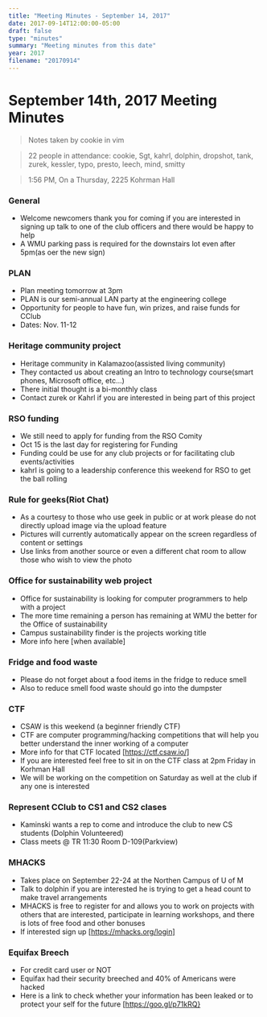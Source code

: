 ```yaml
---
title: "Meeting Minutes - September 14, 2017"
date: 2017-09-14T12:00:00-05:00
draft: false
type: "minutes"
summary: "Meeting minutes from this date"
year: 2017
filename: "20170914"
---
```


# September 14th, 2017 Meeting Minutes
> Notes taken by cookie in vim

> 22 people in attendance: cookie, Sgt, kahrl, dolphin, dropshot, tank, zurek, kessler, typo, presto, leech, mind, smitty

> 1:56 PM, On a Thursday, 2225 Kohrman Hall

### General 

- Welcome newcomers thank you for coming if you are interested in signing up talk to one of the club officers and there would be happy to help
- A WMU parking pass is required for the downstairs lot even after 5pm(as oer the new sign)

### PLAN

- Plan meeting tomorrow at 3pm
- PLAN is our semi-annual LAN party at the engineering college
- Opportunity for people to have fun, win prizes, and raise funds for CClub
- Dates: Nov. 11-12

### Heritage community project

- Heritage community in Kalamazoo(assisted living community)
- They contacted us about creating an Intro to technology course(smart phones, Microsoft office, etc...)
- There initial thought is a bi-monthly class
- Contact zurek or Kahrl if you are interested in being part of this project

### RSO funding

- We still need to apply for funding from the RSO Comity
- Oct 15 is the last day for registering for Funding
- Funding could be use for any club projects or for facilitating club events/activities 
- kahrl is going to a leadership conference this weekend for RSO to get the ball rolling

### Rule for geeks(Riot Chat)

- As a courtesy to those who use geek in public or at work please do not directly upload image via the upload feature
- Pictures will currently automatically appear on the screen regardless of content or settings
- Use links from another source or even a different chat room to allow those who wish to view the photo

### Office for sustainability web project

- Office for sustainability is looking for computer programmers to help with a project
- The more time remaining a person has remaining at WMU the better for the Office of sustainability
- Campus sustainability finder is the projects working title
- More info here [when available]

### Fridge and food waste

- Please do not forget about a food items in the fridge to reduce smell
- Also to reduce smell food waste should go into the dumpster

### CTF

- CSAW is this weekend (a beginner friendly CTF)
- CTF are computer programming/hacking competitions that will help you better understand the inner working of a computer
- More info for that CTF located [https://ctf.csaw.io/]
- If you are interested feel free to sit in on the CTF class at 2pm Friday in Korhman Hall
- We will be working on the competition on Saturday as well at the club if any one is interested

### Represent CClub to CS1 and CS2 clases

- Kaminski wants a rep to come and introduce the club to new CS students (Dolphin Volunteered) 
- Class meets @ TR 11:30 Room D-109(Parkview)

### MHACKS

- Takes place on September 22-24 at the Northen Campus of U of M
- Talk to dolphin if you are interested he is trying to get a head count to make travel arrangements
- MHACKS is free to register for and  allows you to work on projects with others that are interested, participate in learning workshops, and there is lots of free food and other bonuses
- If interested sign up [https://mhacks.org/login] 

### Equifax Breech

- For credit card user or NOT
- Equifax had their security breeched and 40% of Americans were hacked 
- Here is a link to check whether your information has been leaked or to protect your self for the future [https://goo.gl/p71kRQ}
